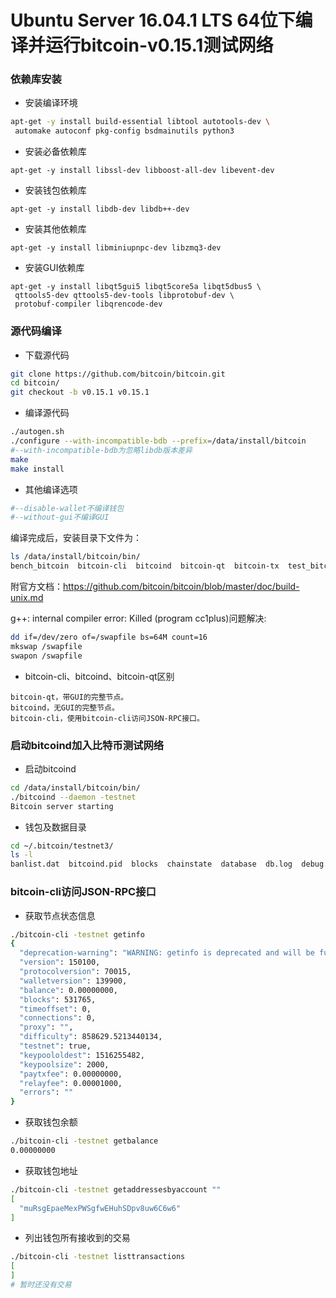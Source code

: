 # Ubuntu Server 16.04.1 LTS 64位下编译并运行bitcoin-v0.15.1测试网络

### 依赖库安装

* 安装编译环境

```bash
apt-get -y install build-essential libtool autotools-dev \
 automake autoconf pkg-config bsdmainutils python3
```

* 安装必备依赖库

```
apt-get -y install libssl-dev libboost-all-dev libevent-dev
```

* 安装钱包依赖库

```
apt-get -y install libdb-dev libdb++-dev
```

* 安装其他依赖库

```
apt-get -y install libminiupnpc-dev libzmq3-dev
```

* 安装GUI依赖库

```
apt-get -y install libqt5gui5 libqt5core5a libqt5dbus5 \
 qttools5-dev qttools5-dev-tools libprotobuf-dev \
 protobuf-compiler libqrencode-dev
```

### 源代码编译

* 下载源代码

```bash
git clone https://github.com/bitcoin/bitcoin.git
cd bitcoin/
git checkout -b v0.15.1 v0.15.1
```

* 编译源代码

```bash
./autogen.sh
./configure --with-incompatible-bdb --prefix=/data/install/bitcoin
#--with-incompatible-bdb为忽略libdb版本差异
make
make install
```

* 其他编译选项

```bash
#--disable-wallet不编译钱包
#--without-gui不编译GUI
```

编译完成后，安装目录下文件为：

```bash
ls /data/install/bitcoin/bin/
bench_bitcoin  bitcoin-cli  bitcoind  bitcoin-qt  bitcoin-tx  test_bitcoin  test_bitcoin-qt
```

附官方文档：https://github.com/bitcoin/bitcoin/blob/master/doc/build-unix.md

g++: internal compiler error: Killed (program cc1plus)问题解决:

```bash
dd if=/dev/zero of=/swapfile bs=64M count=16
mkswap /swapfile
swapon /swapfile
```

* bitcoin-cli、bitcoind、bitcoin-qt区别

```
bitcoin-qt，带GUI的完整节点。
bitcoind，无GUI的完整节点。
bitcoin-cli，使用bitcoin-cli访问JSON-RPC接口。
```

### 启动bitcoind加入比特币测试网络

* 启动bitcoind

```bash
cd /data/install/bitcoin/bin/
./bitcoind --daemon -testnet
Bitcoin server starting
```

* 钱包及数据目录

```bash
cd ~/.bitcoin/testnet3/
ls -l
banlist.dat  bitcoind.pid  blocks  chainstate  database  db.log  debug.log  peers.dat  wallet.dat
```

### bitcoin-cli访问JSON-RPC接口

* 获取节点状态信息

```bash
./bitcoin-cli -testnet getinfo
{
  "deprecation-warning": "WARNING: getinfo is deprecated and will be fully removed in 0.16. Projects should transition to using getblockchaininfo, getnetworkinfo, and getwalletinfo before upgrading to 0.16",
  "version": 150100,
  "protocolversion": 70015,
  "walletversion": 139900,
  "balance": 0.00000000,
  "blocks": 531765,
  "timeoffset": 0,
  "connections": 0,
  "proxy": "",
  "difficulty": 858629.5213440134,
  "testnet": true,
  "keypoololdest": 1516255482,
  "keypoolsize": 2000,
  "paytxfee": 0.00000000,
  "relayfee": 0.00001000,
  "errors": ""
}
```

* 获取钱包余额

```bash
./bitcoin-cli -testnet getbalance
0.00000000
```

* 获取钱包地址

```bash
./bitcoin-cli -testnet getaddressesbyaccount ""
[
  "muRsgEpaeMexPWSgfwEHuhSDpv8uw6C6w6"
]
```

* 列出钱包所有接收到的交易

```bash
./bitcoin-cli -testnet listtransactions
[
]
# 暂时还没有交易
```
